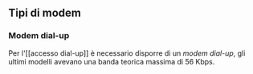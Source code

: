 
## Tipi di modem
### Modem dial-up
Per l'[[accesso dial-up]] è necessario disporre di un _modem dial-up_, gli ultimi modelli avevano una banda teorica massima di 56 Kbps.